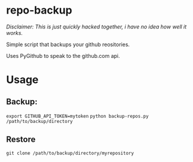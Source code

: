 # repo-backup

_Disclaimer: This is just quickly hacked together, i have no idea how well it works._

Simple script that backups your github reositories.

Uses PyGithub to speak to the github.com api.

# Usage

## Backup:

`export GITHUB_API_TOKEN=mytoken`
`python backup-repos.py /path/to/backup/directory`

## Restore

`git clone /path/to/backup/directory/myrepository`